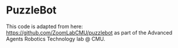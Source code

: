 # PuzzleBot

This code is adapted from here: https://github.com/ZoomLabCMU/puzzlebot as part of the Advanced Agents Robotics Technology lab @ CMU.
